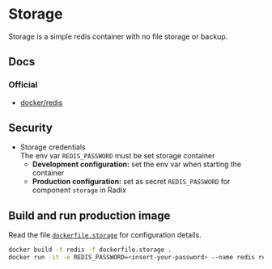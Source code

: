 # Storage

Storage is a simple redis container with no file storage or backup.

## Docs

### Official

- [docker/redis](https://hub.docker.com/_/redis/)


## Security

- Storage credentials  
  The env var `REDIS_PASSWORD` must be set storage container  
  - **Development configuration:** set the env var when starting the container
  - **Production configuration:** set as secret `REDIS_PASSWORD` for component `storage` in Radix


## Build and run production image

Read the file [`dockerfile.storage`](./dockerfile.storage) for configuration details.

```sh
docker build -t redis -f dockerfile.storage .
docker run -it -e REDIS_PASSWORD=<insert-your-password> --name redis redis
```